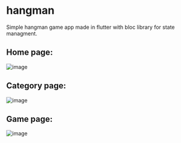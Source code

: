 # hangman

Simple hangman game app made in flutter with bloc library for state managment. 

## Home page:
![image](https://user-images.githubusercontent.com/85969059/189490165-5fd2411f-7693-41bb-9aca-a77de5910925.png)

## Category page:
![image](https://user-images.githubusercontent.com/85969059/189490175-5e8bf18d-7ae3-4963-87c7-fd22c17c8dd4.png)

## Game page:
![image](https://user-images.githubusercontent.com/85969059/189490211-5adf1ffe-60d2-4899-94a8-c9be08e3c54b.png)
